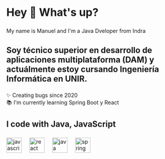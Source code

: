 <h1 align="left">Hey 👋 What's up?</h1>

###

<p align="left">My name is Manuel and I'm a Java Dveloper from Indra</p>

###

<h2 align="left">Soy técnico superior en desarrollo de aplicaciones multiplataforma (DAM) y actuálmente estoy cursando Ingeniería Informática en UNIR.</h2>

###

<p align="left">✨ Creating bugs since 2020<br>📚 I'm currently learning Spring Boot y React</p>

###

<h2 align="left">I code with Java, JavaScript</h2>

###

<div align="left">
  <img src="https://cdn.jsdelivr.net/gh/devicons/devicon/icons/javascript/javascript-original.svg" height="40" alt="javascript logo"  />
  <img width="12" />
  <img src="https://cdn.jsdelivr.net/gh/devicons/devicon/icons/react/react-original.svg" height="40" alt="react logo"  />
  <img width="12" />
  <img src="https://cdn.jsdelivr.net/gh/devicons/devicon/icons/java/java-original.svg" height="40" alt="java logo"  />
  <img width="12" />
  <img src="https://cdn.jsdelivr.net/gh/devicons/devicon/icons/spring/spring-original.svg" height="40" alt="spring logo"  />
</div>

###

<p align="left"></p>

###
